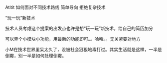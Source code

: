 Atitit 如何面对不同技术路线  简单导向 拒绝复杂技术



“玩一玩”新技术

技术人员考虑这个提案的出发点也许是想“玩一玩”新技术，给自己的简历加分


可以弄个小模块小功能，用最新的功能即可。。哈哈。。无关紧要对地方


小M在技术世界里呆太久了，没被社会狠狠地毒打过。其实生活就是这样，一半是倒霉，别一半是如何处理倒霉。
